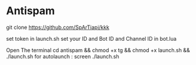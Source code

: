 # Antispam

git clone https://github.com/SpArTiapi/kkk

set token in launch.sh
set your ID and Bot ID and Channel ID in bot.lua

Open The terminal
cd  antispam && chmod +x tg && chmod +x launch.sh && ./launch.sh
for autolaunch : screen ./launch.sh
